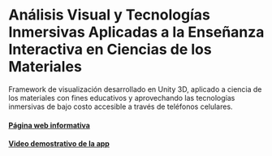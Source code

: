 # Análisis Visual y Tecnologías Inmersivas Aplicadas a la Enseñanza Interactiva en Ciencias de los Materiales
Framework de visualización desarrollado en Unity 3D, aplicado a ciencia de los materiales con fines educativos y aprovechando las tecnologías inmersivas de bajo costo accesible a través de teléfonos celulares.

#### [Página web informativa](https://celdapp.site)
#### [Video demostrativo de la app](https://youtu.be/NuQuaZgm1RM)
